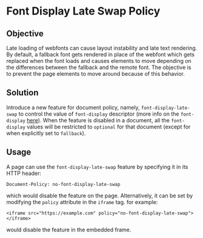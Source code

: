 # Font Display Late Swap Policy

## Objective
Late loading of webfonts can cause layout instability and late text rendering. By  default, a fallback font gets rendered in place of the webfont which gets replaced when the font loads and causes elements to move depending on the differences between the fallback and the remote font. The objective is to prevent the page elements to move around because of this behavior.

## Solution
Introduce a new feature for document policy, namely, `font-display-late-swap` to control the value of `font-display` descriptor (more info on the `font-display` [here](https://developer.mozilla.org/en-US/docs/Web/CSS/@font-face/font-display)). When the feature is disabled in a document, all the `font-display` values will be restricted to `optional` for that document (except for when explicitly set to `fallback`).

## Usage
A page can use the `font-display-late-swap` feature by specifying it in its HTTP header:

```
Document-Policy: no-font-display-late-swap
```

which would disable the feature on the page. Alternatively, it can be set by modifying the `policy` attribute in the `iframe` tag. for example:

```
<iframe src="https://example.com" policy="no-font-display-late-swap"></iframe>
```

would disable the feature in the embedded frame.
